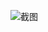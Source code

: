 ![截图](https://github.com/L11-yy/lyy2/blob/main/%E5%B1%8F%E5%B9%95%E6%88%AA%E5%9B%BE%202025-04-01%20085606.png)<!-- 图片，设置图片宽度为800 -->
